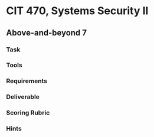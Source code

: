 # CIT 470, Systems Security II
## Above-and-beyond 7
### Task

### Tools

### Requirements

### Deliverable

### Scoring Rubric

### Hints
